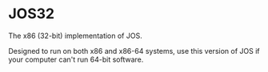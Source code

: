 # JOS32
The x86 (32-bit) implementation of JOS. 

Designed to run on both x86 and x86-64 systems, use this version of JOS if your computer can't run 64-bit software.
